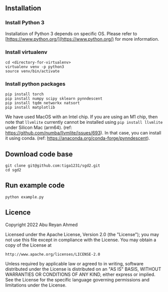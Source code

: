 ## Installation

### Install Python 3
Installation of Python 3 depends on specific OS. Please refer to [https://www.python.org/](https://www.python.org/) for more information.

### Install virtualenv

    cd <directory-for-virtualenv>
    virtualenv venv -p python3
    source venv/bin/activate

### Install python packages

    pip install torch 
    pip install numpy scipy sklearn pynndescent
    pip install tqdm networkx natsort
    pip install matplotlib
    
We have used MacOS with an Intel chip. If you are using an M1 chip, then note that `llvmlite` currently cannot be installed using `pip install llvmlite` under Silicon Mac (arm64). (ref: https://github.com/numba/llvmlite/issues/693). In that case, you can install it using conda. (ref: https://anaconda.org/conda-forge/pynndescent).


## Download code base

    git clone git@github.com:tiga1231/sgd2.git
    cd sgd2

## Run example code

    python example.py

 
## Licence

Copyright 2022 Abu Reyan Ahmed

Licensed under the Apache License, Version 2.0 (the "License");
you may not use this file except in compliance with the License.
You may obtain a copy of the License at

    http://www.apache.org/licenses/LICENSE-2.0

Unless required by applicable law or agreed to in writing, software
distributed under the License is distributed on an "AS IS" BASIS,
WITHOUT WARRANTIES OR CONDITIONS OF ANY KIND, either express or implied.
See the License for the specific language governing permissions and
limitations under the License.
